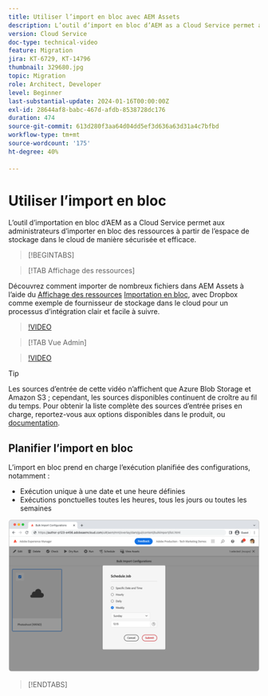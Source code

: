 ```yaml
---
title: Utiliser l’import en bloc avec AEM Assets
description: L’outil d’import en bloc d’AEM as a Cloud Service permet aux administrateurs et administratrices d’importer en bloc des ressources à partir d’un espace de stockage (stockage Azure Blob ou Amazon S3) de manière sécurisée et efficace.
version: Cloud Service
doc-type: technical-video
feature: Migration
jira: KT-6729, KT-14796
thumbnail: 329680.jpg
topic: Migration
role: Architect, Developer
level: Beginner
last-substantial-update: 2024-01-16T00:00:00Z
exl-id: 28644af8-babc-467d-afdb-8538728dc176
duration: 474
source-git-commit: 613d280f3aa64d04dd5ef3d636a63d31a4c7bfbd
workflow-type: tm+mt
source-wordcount: '175'
ht-degree: 40%

---
```


# Utiliser l’import en bloc

L’outil d’importation en bloc d’AEM as a Cloud Service permet aux administrateurs d’importer en bloc des ressources à partir de l’espace de stockage dans le cloud de manière sécurisée et efficace.

>[!BEGINTABS]

>[!TAB Affichage des ressources]

Découvrez comment importer de nombreux fichiers dans AEM Assets à l’aide du [Affichage des ressources](https://experienceleague.adobe.com/docs/experience-manager-cloud-service/content/assets/assets-view/assets-view-introduction.html) [Importation en bloc](https://experienceleague.adobe.com/docs/experience-manager-cloud-service/content/assets/assets-view/bulk-import-assets-view.html), avec Dropbox comme exemple de fournisseur de stockage dans le cloud pour un processus d’intégration clair et facile à suivre.

>[!VIDEO](https://video.tv.adobe.com/v/3426857/?learn=on)

>[!TAB Vue Admin]

>[!VIDEO](https://video.tv.adobe.com/v/329680?quality=12&learn=on)

>[!TIP]
>
> Les sources d’entrée de cette vidéo n’affichent que Azure Blob Storage et Amazon S3 ; cependant, les sources disponibles continuent de croître au fil du temps. Pour obtenir la liste complète des sources d’entrée prises en charge, reportez-vous aux options disponibles dans le produit, ou [documentation](https://experienceleague.adobe.com/docs/experience-manager-cloud-service/content/assets/manage/add-assets.html#bulk-upload).

## Planifier l’import en bloc

L’import en bloc prend en charge l’exécution planifiée des configurations, notamment :

+ Exécution unique à une date et une heure définies
+ Exécutions ponctuelles toutes les heures, tous les jours ou toutes les semaines

![Planification de l’import en bloc.](./assets/bulk-import/schedule.png)

>[!ENDTABS]

